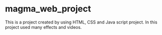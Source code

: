 # magma_web_project
This is a project created by using HTML, CSS and Java script project. In this project used many effects and videos.

